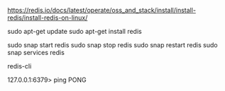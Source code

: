 https://redis.io/docs/latest/operate/oss_and_stack/install/install-redis/install-redis-on-linux/

sudo apt-get update
sudo apt-get install redis


sudo snap start redis
sudo snap stop redis
sudo snap restart redis
sudo snap services redis

redis-cli


127.0.0.1:6379> ping
PONG